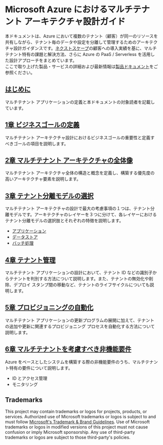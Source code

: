 # Microsoft Azure におけるマルチテナント アーキテクチャ設計ガイド
本ドキュメントは、Azure において複数のテナント（顧客）が同一のリソースを共有しながら、テナント毎のデータや設定を分離して管理するためのアーキテクチャ設計ガイダンスです。[ネクストスケープ](https://nextscape.net/)の顧客への導入実績を基に、マルチテナント特有の課題と解決方法、さらに Azure の PaaS / Serverless を活用した設計アプローチをまとめています。  
ここで取り上げた製品・サービスの詳細および最新情報は[製品ドキュメント](https://docs.microsoft.com)をご参照ください。

## [はじめに](./docs/chapter00.md)
マルチテナント アプリケーションの定義と本ドキュメントの対象読者を記載しています。

## [1章 ビジネスゴールの定義](./docs/chapter01.md)
マルチテナント アーキテクチャ設計におけるビジネスゴールの重要性と定義すべきゴールの項目を説明します。

## [2章 マルチテナント アーキテクチャの全体像](./docs/chapter02.md)
マルチテナント アーキテクチャ全体の構造と概念を定義し、構築する優先度の高いアーキテクチャ要素を説明します。

## [3章 テナント分離モデルの選択](./docs/chapter03-00.md)
マルチテナント アーキテクチャの設計で最大の考慮事項の１つは、テナント分離モデルです。アーキテクチャのレイヤーを３つに分けて、各レイヤーにおけるテナント分離モデルの選択肢とそれぞれの特徴を説明します。
- [アプリケーション](./docs/chapter03-01.md)
- [データストア](./docs/chapter03-02.md)
- [バッチ処理](./docs/chapter03-03.md)

## [4章 テナント管理](./docs/chapter04.md)
マルチテナント アプリケーションの設計において、テナント ID などの識別子からテナントを判別する方法について説明します。また、テナントの無効化や削除、デプロイ スタンプ間の移動など、テナントのライフサイクルについても説明します。

## [5章 プロビジョニングの自動化](./docs/chapter05.md)
マルチテナント アプリケーションの更新プログラムの展開に加えて、テナントの追加や更新に関連するプロビジョニング プロセスを自動化する方法について説明します。

## [6章 マルチテナントを考慮すべき非機能要件](./docs/chapter06.md)
Azure をベースとしたシステムを構築する際の非機能要件のうち、マルチテナント特有の要件について説明します。
- ID とアクセス管理
- モニタリング

## Trademarks

This project may contain trademarks or logos for projects, products, or services. Authorized use of Microsoft 
trademarks or logos is subject to and must follow 
[Microsoft's Trademark & Brand Guidelines](https://www.microsoft.com/en-us/legal/intellectualproperty/trademarks/usage/general).
Use of Microsoft trademarks or logos in modified versions of this project must not cause confusion or imply Microsoft sponsorship.
Any use of third-party trademarks or logos are subject to those third-party's policies.